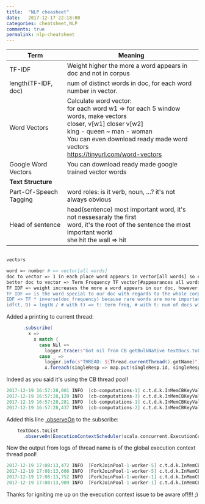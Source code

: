 ```yaml
---
title:  "NLP cheasheet"
date:   2017-12-17 22:18:00
categories: cheatsheet,NLP
comments: true
permalink: nlp-cheatsheet
---
```


| Term                   | Meaning                                  |
| ---------------------- | ---------------------------------------- |
| TF-IDF                 | Weight higher the more a word appears in doc and not in corpus |
| length(TF-IDF, doc)    | num of distinct words in doc, for each word number in vector. |
| Word Vectors           | Calculate word vector:<br/>for each word w1 => for each 5 window words, make vectors<br />closer, v[w1] closer v[w2]<br />king - queen ~ man - woman<br />You can even download ready made word vectors<br />https://tinyurl.com/word-vectors |
| Google Word Vectors    | You can download ready made google trained vector words |
| **Text Structure**     |                                          |
| Part-Of-Speech Tagging | word roles: is it verb, noun, …? it's not always obvious |
| Head of sentence       | head(sentence) most important word, it's not nessesaraly the first<br />word, it's the root of the sentence the most important world<br />she hit the wall => hit |


```csv

```


```bash
vectors

word => number # => vector[all words]
doc to vector => 1 in each place word appears in vector[all words] so each doc gets its doc.
better doc to vector => Term Frequency TF vector[#appearances all words]
TF IDF => weight increases the more a word appears in our doc, however, it's offset by the number of times the word appearsin the whole corpus.  https://youtu.be/4vT4fzjkGCQ
TF IDF => is the word special to our doc with regards to the whole corpus.  #term appears in our doc / #times appears in corpus.
IDF => TF * inverse(doc frequency) because rare words are more important for characterizing docs. - 'the' or 'a' will have low rate.
idf(t, D) = log(N / # with t) => t: term freq, # with t: num of docs with term t.
```


Added a printing to current thread:



```scala
      .subscribe(
        x =>
          x match {
            case Nil =>
              logger.trace(s"Got nil from CB getBulkNative textDocs.toList while x is ${x}")
            case _ =>
              logger.info(s"THREAD: ${Thread.currentThread().getName}") // ## PRINT THREAD ##
              x.foreach(singleResp => map.put(singleResp.id, singleResp))
```

Indeed as you said it's using the CB thread pool!

```verilog
2017-12-19 16:57:28,001 INFO  [cb-computations-1] c.t.d.k.InMemCBKeyValueContainer$$anon$1 - THREAD: cb-computations-1 
2017-12-19 16:57:28,129 INFO  [cb-computations-3] c.t.d.k.InMemCBKeyValueContainer$$anon$1 - THREAD: cb-computations-3 
2017-12-19 16:57:28,281 INFO  [cb-computations-1] c.t.d.k.InMemCBKeyValueContainer$$anon$1 - THREAD: cb-computations-1 
2017-12-19 16:57:28,437 INFO  [cb-computations-2] c.t.d.k.InMemCBKeyValueContainer$$anon$1 - THREAD: cb-computations-2 
```

Added this line [.observeOn](http://reactivex.io/documentation/operators/observeon.html)  to the subscribe:

```scala
    textDocs.toList
      .observeOn(ExecutionContextScheduler(scala.concurrent.ExecutionContext.global))
```

Now the output from logs of thread name is of the global execution context thread pool!

```verilog
2017-12-19 17:08:13,472 INFO  [ForkJoinPool-1-worker-5] c.t.d.k.InMemCBKeyValueContainer$$anon$1 - THREAD: ForkJoinPool-1-worker-5 
2017-12-19 17:08:13,606 INFO  [ForkJoinPool-1-worker-5] c.t.d.k.InMemCBKeyValueContainer$$anon$1 - THREAD: ForkJoinPool-1-worker-5 
2017-12-19 17:08:13,752 INFO  [ForkJoinPool-1-worker-1] c.t.d.k.InMemCBKeyValueContainer$$anon$1 - THREAD: ForkJoinPool-1-worker-1 
2017-12-19 17:08:13,909 INFO  [ForkJoinPool-1-worker-1] c.t.d.k.InMemCBKeyValueContainer$$anon$1 - THREAD: ForkJoinPool-1-worker-1 
```

Thanks for igniting me up on the execution context issue to be aware of!!!! ;)